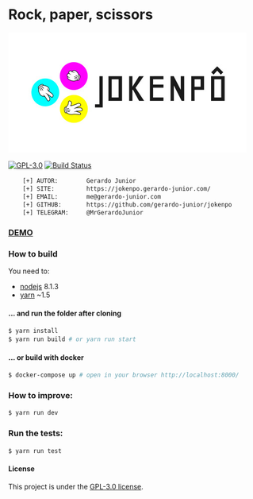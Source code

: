 # Rock, paper, scissors

![Imagem](.github/assets/jokenpo_logo.jpg)

[![GPL-3.0](https://img.shields.io/badge/license-GPL--3.0-blue.svg)](./LICENSE)
[![Build Status](https://travis-ci.org/gerardo-junior/jokenpo.svg?branch=master)](https://travis-ci.org/gerardo-junior/jokenpo)

```
    [+] AUTOR:        Gerardo Junior
    [+] SITE:         https://jokenpo.gerardo-junior.com/
    [+] EMAIL:        me@gerardo-junior.com
    [+] GITHUB:       https://github.com/gerardo-junior/jokenpo
    [+] TELEGRAM:     @MrGerardoJunior
```
### [DEMO](https://jokenpo.gerardo-junior.com/)

### How to build 

You need to:

 * [nodejs](https://nodejs.org/en/) 8.1.3
 * [yarn](https://yarnpkg.com/pt-BR/) ~1.5
 
#### ... and run the folder after cloning

```bash
$ yarn install
$ yarn run build # or yarn run start
```
#### ... or build with docker

```bash
$ docker-compose up # open in your browser http://localhost:8000/
```
### How to improve:

```bash
$ yarn run dev
```
### Run the tests:

```bash
$ yarn run test
```

####  License
This project is under the [GPL-3.0 license](./LICENSE).
